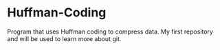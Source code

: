 # Huffman-Coding
Program that uses Huffman coding to compress data. My first repository and will be used to learn more about git.
